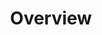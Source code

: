 ---
title: Overview
position: 1
parameters:
  - name:
    content:
content_markdown: >-
  &nbsp; Welcome to the ZAP API.


  ZAP provides a REST Application Programming Interface (API) which allows you
  to interact with ZAP programmatically.


  The REST API can be accessed directly or via one of the client implementations
  detailed below.


  It is documented briefly in the ZAP [user
  guide](https://github.com/zaproxy/zap-core-help/wiki/HelpStartConceptsApi)
left_code_blocks:
  - code_block:
    title:
    language:
right_code_blocks:
  - code_block: ' '
    title:
    language: bash
---